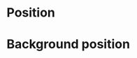 <script setup>
import CdxDocsTokensTable from '../../src/components/tokens/TokensTable.vue';
import tokens from '@wikimedia/codex-design-tokens/theme-wikimedia-ui.json';
</script>

# Position

<cdx-docs-tokens-table
	:tokens="tokens.position"
	token-demo="CdxDocsTokenDemo"
	token-category="position"
	css-property="left"
	style-target="inner"
/>

# Background position

<cdx-docs-tokens-table
	:tokens="tokens['background-position']"
	token-demo="CdxDocsTokenDemo"
	token-category="background-position"
	css-property="background-position"
/>